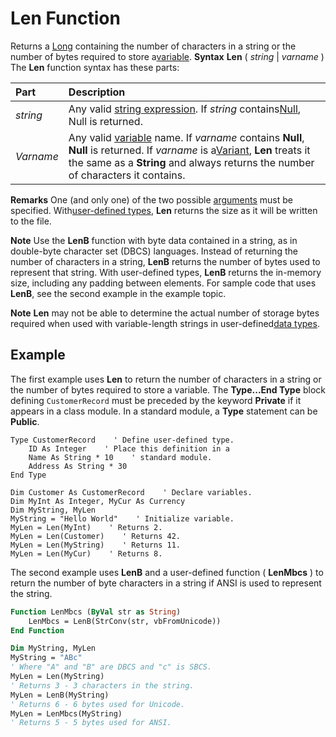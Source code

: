 
# Len Function



Returns a [Long](b8bdf64f-5920-1ae9-16d0-b26d09524a30.md) containing the number of characters in a string or the number of bytes required to store a[variable](b8bdf64f-5920-1ae9-16d0-b26d09524a30.md).
 **Syntax**
 **Len** ( _string_ | _varname_ )
The  **Len** function syntax has these parts:


|**Part**|**Description**|
|:-----|:-----|
| _string_|Any valid [string expression](b8bdf64f-5920-1ae9-16d0-b26d09524a30.md). If  _string_ contains[Null](b8bdf64f-5920-1ae9-16d0-b26d09524a30.md), Null is returned.|
| _Varname_|Any valid [variable](b8bdf64f-5920-1ae9-16d0-b26d09524a30.md) name. If _varname_ contains **Null**, **Null** is returned. If _varname_ is a[Variant](b8bdf64f-5920-1ae9-16d0-b26d09524a30.md),  **Len** treats it the same as a **String** and always returns the number of characters it contains.|
 **Remarks**
One (and only one) of the two possible [arguments](b8bdf64f-5920-1ae9-16d0-b26d09524a30.md) must be specified. With[user-defined types](b8bdf64f-5920-1ae9-16d0-b26d09524a30.md),  **Len** returns the size as it will be written to the file.

 **Note**  Use the  **LenB** function with byte data contained in a string, as in double-byte character set (DBCS) languages. Instead of returning the number of characters in a string, **LenB** returns the number of bytes used to represent that string. With user-defined types, **LenB** returns the in-memory size, including any padding between elements. For sample code that uses **LenB**, see the second example in the example topic.


 **Note**   **Len** may not be able to determine the actual number of storage bytes required when used with variable-length strings in user-defined[data types](b8bdf64f-5920-1ae9-16d0-b26d09524a30.md).


## Example

The first example uses  **Len** to return the number of characters in a string or the number of bytes required to store a variable. The **Type...End Type** block defining `CustomerRecord` must be preceded by the keyword **Private** if it appears in a class module. In a standard module, a **Type** statement can be **Public**.


```
Type CustomerRecord    ' Define user-defined type.
    ID As Integer    ' Place this definition in a 
    Name As String * 10    ' standard module.
    Address As String * 30
End Type

Dim Customer As CustomerRecord    ' Declare variables.
Dim MyInt As Integer, MyCur As Currency
Dim MyString, MyLen
MyString = "Hello World"    ' Initialize variable.
MyLen = Len(MyInt)    ' Returns 2.
MyLen = Len(Customer)    ' Returns 42.
MyLen = Len(MyString)    ' Returns 11.
MyLen = Len(MyCur)    ' Returns 8.

```

The second example uses  **LenB** and a user-defined function ( **LenMbcs** ) to return the number of byte characters in a string if ANSI is used to represent the string.




```vb
Function LenMbcs (ByVal str as String)
    LenMbcs = LenB(StrConv(str, vbFromUnicode))
End Function

Dim MyString, MyLen
MyString = "ABc"
' Where "A" and "B" are DBCS and "c" is SBCS.
MyLen = Len(MyString)
' Returns 3 - 3 characters in the string.
MyLen = LenB(MyString)
' Returns 6 - 6 bytes used for Unicode.
MyLen = LenMbcs(MyString)
' Returns 5 - 5 bytes used for ANSI.


```

